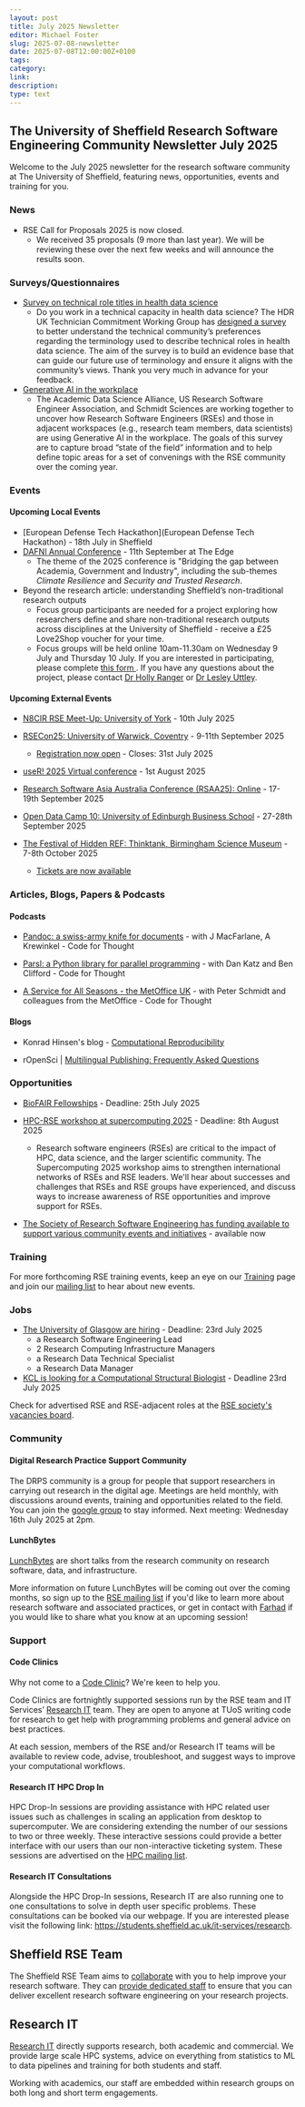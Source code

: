 ```yaml
---
layout: post
title: July 2025 Newsletter
editor: Michael Foster
slug: 2025-07-08-newsletter
date: 2025-07-08T12:00:00Z+0100
tags:
category:
link:
description:
type: text
---
```



## The University of Sheffield Research Software Engineering Community Newsletter July 2025

Welcome to the July 2025 newsletter for the research software community at The University of Sheffield, featuring news, opportunities, events and training for you.

### News

- RSE Call for Proposals 2025 is now closed.
    - We received 35 proposals (9 more than last year). We will be reviewing these over the next few weeks and will announce the results soon.

### Surveys/Questionnaires
- [Survey on technical role titles in health data science](https://www.software.ac.uk/news/hdr-uk-launches-survey-about-technical-roles-health-data-science)
  - Do you work in a technical capacity in health data science? The HDR UK Technician Commitment Working Group has [designed a survey](https://www.surveymonkey.com/r/5MT63FM) to better understand the technical community’s preferences regarding the terminology used to describe technical roles in health data science. The aim of the survey is to build an evidence base that can guide our future use of terminology and ensure it aligns with the community’s views. Thank you very much in advance for your feedback.
- [Generative AI in the workplace](https://form.jotform.com/251737608797069)
  - The Academic Data Science Alliance, US Research Software Engineer Association, and Schmidt Sciences are working together to uncover how Research Software Engineers (RSEs) and those in adjacent workspaces (e.g., research team members, data scientists) are using Generative AI in the workplace. The goals of this survey are to capture broad “state of the field” information and to help define topic areas for a set of convenings with the RSE community over the coming year.

### Events

#### Upcoming Local Events
- [European Defense Tech Hackathon](European Defense Tech Hackathon) - 18th July in Sheffield
- [DAFNI Annual Conference](https://www.dafni.ac.uk/annual-conference-2025/) - 11th September at The Edge
  - The theme of the 2025 conference is "Bridging the gap between Academia, Government and Industry", including the sub-themes _Climate Resilience_ and _Security and Trusted Research_.
- Beyond the research article: understanding Sheffield’s non-traditional research outputs
  - Focus group participants are needed for a project exploring how researchers define and share non-traditional research outputs across disciplines at the University of Sheffield - receive a £25 Love2Shop voucher for your time.
  - Focus groups will be held online 10am-11.30am on Wednesday 9 July and Thursday 10 July. If you are interested in participating, please complete [this form ](https://forms.gle/8fH6sCWaP7GBEZcf8). If you have any questions about the project, please contact [Dr Holly Ranger](mailto:h.ranger@sheffield.ac.uk) or [Dr Lesley Uttley](mailto:l.uttley@sheffield.ac.uk).


#### Upcoming External Events

- [N8CIR RSE Meet-Up: University of York](https://n8cir.org.uk/) - 10th July 2025

- [RSECon25: University of Warwick, Coventry](https://rsecon25.society-rse.org) - 9-11th September 2025
    - [Registration now open](https://rsecon25.society-rse.org/registration/) - Closes: 31st July 2025

- [useR! 2025 Virtual conference](https://user2025.r-project.org/) - 1st August 2025

- [Research Software Asia Australia Conference (RSAA25): Online](https://rseaa.org/) - 17-19th September 2025

- [Open Data Camp 10: University of Edinburgh Business School](https://www.odcamp.uk/) - 27-28th September 2025

- [The Festival of Hidden REF: Thinktank, Birmingham Science Museum](https://hidden-ref.org/the-festival-of-hidden-ref/) - 7-8th October 2025
    - [Tickets are now available](https://www.eventbrite.com/e/the-festival-of-hidden-ref-tickets-1316006052529?aff=oddtdtcreator)


### Articles, Blogs, Papers & Podcasts

<!-- #### Surveys -->

#### Podcasts

- [Pandoc: a swiss-army knife for documents](https://codeforthought.buzzsprout.com/1326658/episodes/17150221-en-pandoc-a-swiss-army-knife-for-documents-with-j-macfarlane-a-krewinkel) - with J MacFarlane, A Krewinkel - Code for Thought

- [Parsl: a Python library for parallel programming](https://codeforthought.buzzsprout.com/1326658/episodes/17238952-en-parsl-a-python-library-for-parallel-programming-with-dan-katz-and-ben-clifford) - with Dan Katz and Ben Clifford - Code for Thought

- [A Service for All Seasons - the MetOffice UK](https://codeforthought.buzzsprout.com/1326658/episodes/17395352-en-a-service-for-all-seasons-the-metoffice-uk) - with Peter Schmidt and colleagues from the MetOffice - Code for Thought

#### Blogs
- Konrad Hinsen's blog - [Computational Reproducibility](https://blog.khinsen.net/posts/2025/06/20/computational-reproducibility.html)

- rOpenSci | [Multilingual Publishing: Frequently Asked Questions](https://ropensci.org/blog/2025/06/23/translation-faq/)

<!-- #### Papers -->

<!-- #### Research Software Practice -->

<!-- #### Open research -->

### Opportunities
- [BioFAIR Fellowships](https://biofair.uk/biofair-fellowship-programme/) - Deadline: 25th July 2025

- [HPC-RSE workshop at supercomputing 2025](https://us-rse.org/rse-hpc-2025/call/) - Deadline: 8th August 2025
  - Research software engineers (RSEs) are critical to the impact of HPC, data science, and the larger scientific community. The Supercomputing 2025 workshop aims to strengthen international networks of RSEs and RSE leaders. We'll hear about successes and challenges that RSEs and RSE groups have experienced, and discuss ways to increase awareness of RSE opportunities and improve support for RSEs.

- [The Society of Research Software Engineering has funding available to support various community events and initiatives](https://society-rse.org/policy-for-socrse-events-and-initiatives-grant/) - available now

### Training

For more forthcoming RSE training events, keep an eye on our
[Training](https://rse.shef.ac.uk/training/) page and join our [mailing
list](https://groups.google.com/a/sheffield.ac.uk/g/rse-group) to hear about new events.

### Jobs

- [The University of Glasgow are hiring](https://www.gla.ac.uk/explore/jobs/appointments/researchcomputingrecruitment/) - Deadline: 23rd July 2025
  - a Research Software Engineering Lead
  - 2 Research Computing Infrastructure Managers
  - a Research Data Technical Specialist
  - a Research Data Manager
- [KCL is looking for a Computational Structural Biologist](https://www.kcl.ac.uk/jobs/118906-computational-structural-biologist) - Deadline 23rd July 2025


Check for advertised RSE and RSE-adjacent roles at the [RSE society's vacancies board](https://society-rse.org/careers/vacancies/).


### Community

#### Digital Research Practice Support Community

The DRPS community is a group for people that support researchers in carrying out research in the digital age. Meetings are held monthly, with discussions around events, training and opportunities related to the field. You can join the [google group](https://groups.google.com/u/1/a/sheffield.ac.uk/g/digital-research-practice-support-community-group/about) to stay informed.
Next meeting: Wednesday 16th July 2025 at 2pm.

#### LunchBytes

[LunchBytes](https://rse.shef.ac.uk/community/lunch-bytes/) are short talks from the research community on research software, data, and infrastructure.

More information on future LunchBytes will be coming out over the coming months, so sign up to the [RSE mailing list](https://groups.google.com/a/sheffield.ac.uk/g/RSE-group) if you'd like to learn more about research software and associated practices, or get in contact with [Farhad](mailto:farhad.allian@sheffield.ac.uk) if you would like to share what you know at an upcoming session!

### Support

#### Code Clinics

Why not come to a [Code Clinic](https://rse.shef.ac.uk/support/code-clinic/)? We're keen to help you.

Code Clinics are fortnightly supported sessions run by the RSE team and IT Services’ [Research
IT](https://www.sheffield.ac.uk/it-services/research) team. They are open to anyone at TUoS writing code for research to
get help with programming problems and general advice on best practices.

At each session, members of the RSE and/or Research IT teams will be available to review code, advise, troubleshoot, and
suggest ways to improve your computational workflows.

#### Research IT HPC Drop In

HPC Drop-In sessions are providing assistance with HPC related user issues such as challenges in scaling an application
from desktop to supercomputer. We are considering extending the number of our sessions to two or three weekly. These
interactive sessions could provide a better interface with our users than our non-interactive ticketing system. These
sessions are advertised on the [HPC mailing list](https://groups.google.com/u/1/a/sheffield.ac.uk/g/hpc).

#### Research IT Consultations

Alongside the HPC Drop-In sessions, Research IT are also running one to one consultations to solve in depth user
specific problems. These consultations can be booked via our webpage. If you are interested please visit the following
link: <https://students.sheffield.ac.uk/it-services/research>.

## Sheffield RSE Team

The Sheffield RSE Team aims to [collaborate](https://rse.shef.ac.uk/collaboration/) with you to help improve your
research software. They can [provide dedicated staff](https://rse.shef.ac.uk/collaboration/provision/) to ensure that
you can deliver excellent research software engineering on your research projects.

## Research IT

[Research IT](https://students.sheffield.ac.uk/it-services/research) directly supports research, both academic and
commercial.  We provide large scale HPC systems, advice on everything from statistics to ML to data pipelines and
training for both students and staff.

Working with academics, our staff are embedded within research groups on both long and short term engagements.
